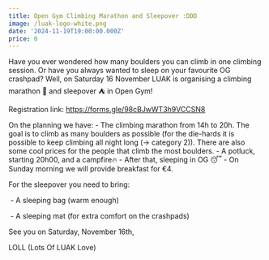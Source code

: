 ```yaml
---
title: Open Gym Climbing Marathon and Sleepover :DDD
image: /luak-logo-white.png
date: '2024-11-19T19:00:00.000Z'
price: 0
---
```


Have you ever wondered how many boulders you can climb in one climbing session. Or have you always wanted to sleep on your favourite OG crashpad? Well, on Saturday 16 November LUAK is organising a climbing marathon 🧗 and sleepover ⛺ in Open Gym!

Registration link: <https://forms.gle/98cBJwWT3h9VCCSN8>

On the planning we have: - The climbing marathon from 14h to 20h. The goal is to climb as many boulders as possible (for the die-hards it is possible to keep climbing all night long (-> category 2)). There are also some cool prices for the people that climb the most boulders. - A potluck, starting 20h00, and a campfire🔥 - After that, sleeping in OG 😴 - On Sunday morning we will provide breakfast for €4.

For the sleepover you need to bring:

 - A sleeping bag (warm enough)

 - A sleeping mat (for extra comfort on the crashpads)

See you on Saturday, November 16th,

LOLL (Lots Of LUAK Love)
